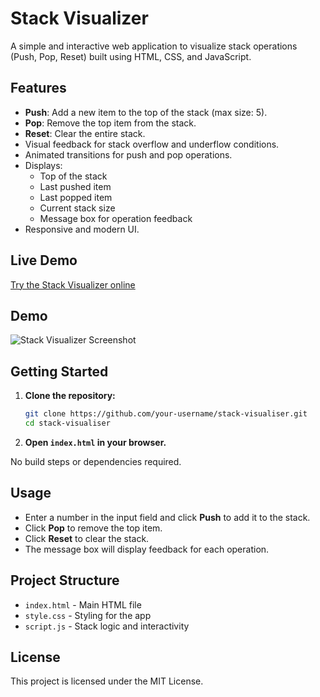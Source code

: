 # Stack Visualizer

A simple and interactive web application to visualize stack operations (Push, Pop, Reset) built using HTML, CSS, and JavaScript.

## Features

- **Push**: Add a new item to the top of the stack (max size: 5).
- **Pop**: Remove the top item from the stack.
- **Reset**: Clear the entire stack.
- Visual feedback for stack overflow and underflow conditions.
- Animated transitions for push and pop operations.
- Displays:
  - Top of the stack
  - Last pushed item
  - Last popped item
  - Current stack size
  - Message box for operation feedback
- Responsive and modern UI.

## Live Demo

[Try the Stack Visualizer online](https://stack-visualiser.netlify.app/)

## Demo

![Stack Visualizer Screenshot](screenshot.png)

## Getting Started

1. **Clone the repository:**
   ```bash
   git clone https://github.com/your-username/stack-visualiser.git
   cd stack-visualiser
   ```
2. **Open `index.html` in your browser.**

No build steps or dependencies required.

## Usage

- Enter a number in the input field and click **Push** to add it to the stack.
- Click **Pop** to remove the top item.
- Click **Reset** to clear the stack.
- The message box will display feedback for each operation.

## Project Structure

- `index.html` - Main HTML file
- `style.css` - Styling for the app
- `script.js` - Stack logic and interactivity

## License

This project is licensed under the MIT License. 